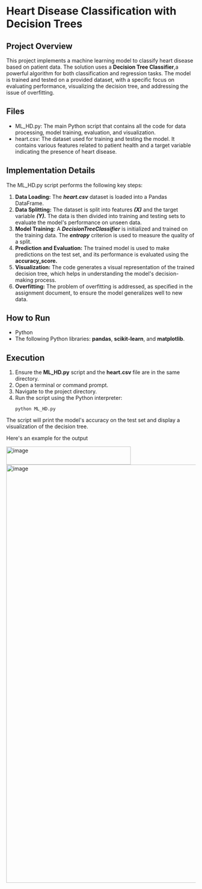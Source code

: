 # Heart Disease Classification with Decision Trees

## Project Overview
This project implements a machine learning model to classify heart disease based on patient data. The solution uses a **Decision Tree Classifier**,a powerful algorithm for both classification and regression tasks. The model is trained and tested on a provided dataset, with a specific focus on evaluating performance, visualizing the decision tree, and addressing the issue of overfitting.

## Files

  - ML_HD.py: The main Python script that contains all the code for data processing, model training, evaluation, and visualization.
  - heart.csv: The dataset used for training and testing the model. It contains various features related to patient health and a target variable indicating the presence of heart disease.

## Implementation Details

The ML_HD.py script performs the following key steps:

  1. **Data Loading:** The ***heart.csv*** dataset is loaded into a Pandas DataFrame.
  2. **Data Splitting:** The dataset is split into features ***(X)*** and the target variable ***(Y).*** The data is then divided into training and testing sets to evaluate the model's performance on unseen data.
  3. **Model Training:** A ***DecisionTreeClassifier*** is initialized and trained on the training data. The ***entropy*** criterion is used to measure the quality of a split.
  4. **Prediction and Evaluation:** The trained model is used to make predictions on the test set, and its performance is evaluated using the **accuracy_score.**
  5. **Visualization:** The code generates a visual representation of the trained decision tree, which helps in understanding the model's decision-making process.
  6. **Overfitting:** The problem of overfitting is addressed, as specified in the assignment document, to ensure the model generalizes well to new data.

## How to Run

  - Python
  - The following Python libraries: **pandas**, **scikit-learn**, and **matplotlib**.

## Execution

  1. Ensure the **ML_HD.py** script and the **heart.csv** file are in the same directory.
  2. Open a terminal or command prompt.
  3. Navigate to the project directory.
  4. Run the script using the Python interpreter:
       ```
       python ML_HD.py
       ```

The script will print the model's accuracy on the test set and display a visualization of the decision tree.

Here's an example for the output

<img width="331" height="48" alt="image" src="https://github.com/user-attachments/assets/c09d6daa-2a4d-4058-8341-ab61daeb7ac3" />

<img width="1911" height="1111" alt="image" src="https://github.com/user-attachments/assets/41a9f17e-3179-4ae2-979d-c363d9037657" />



